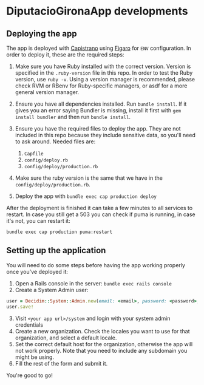 # DiputacioGironaApp developments

## Deploying the app

The app is deployed with [Capistrano](http://capistranorb.com/) using [Figaro](https://github.com/laserlemon/figaro) for `ENV` configuration. In order to deploy it, these are the required steps:

1. Make sure you have Ruby installed with the correct version. Version is specified in the `.ruby-version` file in this repo. In order to test the Ruby version, use `ruby -v`. Using a version manager is recommended, please check RVM or RBenv for Ruby-specific managers, or asdf for a more general version manager.
1. Ensure you have all dependencies installed. Run `bundle install`. If it gives you an error saying Bundler is missing, install it first with `gem install bundler` and then run `bundle install`.
1. Ensure you have the required files to deploy the app. They are not included in this repo because they include sensitive data, so you'll need to ask around. Needed files are:

   1. `Capfile`
   1. `config/deploy.rb`
   1. `config/deploy/production.rb`
1. Make sure the ruby version  is the same that we have in the `config/deploy/production.rb`.
1. Deploy the app with `bundle exec cap production deploy`

After the deployment is finished it can take a few minutes to all services to restart.
In case you still get a 503 you can check if puma is running, in case it's not, you can restart it:

`bundle exec cap production puma:restart`


## Setting up the application

You will need to do some steps before having the app working properly once you've deployed it:

1. Open a Rails console in the server: `bundle exec rails console`
2. Create a System Admin user:

```ruby
user = Decidim::System::Admin.new(email: <email>, password: <password>, password_confirmation: <password>)
user.save!
```

3. Visit `<your app url>/system` and login with your system admin credentials
4. Create a new organization. Check the locales you want to use for that organization, and select a default locale.
5. Set the correct default host for the organization, otherwise the app will not work properly. Note that you need to include any subdomain you might be using.
6. Fill the rest of the form and submit it.

You're good to go!
